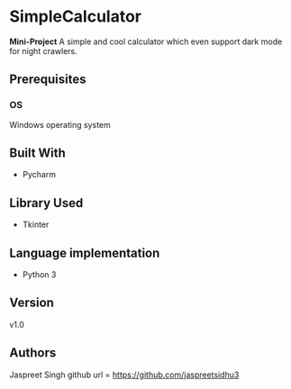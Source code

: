 # SimpleCalculator
<b>Mini-Project</b>
A simple and cool calculator which even support dark mode for night crawlers.

## Prerequisites
### OS
Windows operating system


## Built With

* Pycharm
## Library Used
* Tkinter

## Language implementation
* Python 3
## Version

v1.0

## Authors

Jaspreet Singh
github url = https://github.com/jaspreetsidhu3
